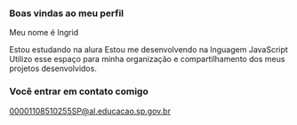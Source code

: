 ### Boas vindas ao meu perfil

Meu nome é Ingrid

Estou estudando na alura
Estou me desenvolvendo na lnguagem JavaScript
Utilizo esse espaço para minha organização e compartilhamento dos meus projetos desenvolvidos.

### Você entrar em contato comigo 

00001108510255SP@al.educacao.sp.gov.br
